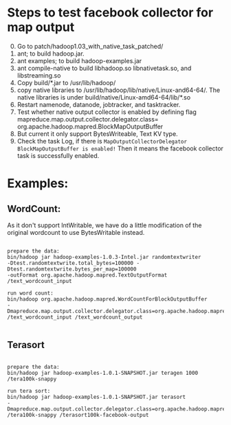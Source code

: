 Steps to test facebook collector for map output
======================
0. Go to patch/hadoop1.03_with_native_task_patched/
1. ant; to build hadoop.jar.
2. ant examples; to build hadoop-examples.jar
3. ant compile-native to build libhadoop.so libnativetask.so, and libstreaming.so
4. Copy build/*.jar to /usr/lib/hadoop/
5. copy native libraries to /usr/lib/hadoop/lib/native/Linux-and64-64/. The native libraries is under build/native/Linux-amd64-64/lib/*.so
6. Restart namenode, datanode, jobtracker, and tasktracker.
7. Test whether native output collector is enabled by defining flag mapreduce.map.output.collector.delegator.class=
org.apache.hadoop.mapred.BlockMapOutputBuffer
8. But current it only support BytesWriteable, Text KV type.
9. Check the task Log, if there is 
``MapOutputCollectorDelegator BlockMapOutputBuffer is enabled!``
Then it means the facebook collector task is successfully enabled.

Examples:
=========================
WordCount:
------------------------
As it don't support IntWritable, we have do a little modification of the original wordcount to use BytesWritable instead.
<pre>
<code>
prepare the data:
bin/hadoop jar hadoop-examples-1.0.3-Intel.jar randomtextwriter 
-Dtest.randomtextwrite.total_bytes=100000 -Dtest.randomtextwrite.bytes_per_map=100000  
-outFormat org.apache.hadoop.mapred.TextOutputFormat /text_wordcount_input

run word count:
bin/hadoop org.apache.hadoop.mapred.WordCountForBlockOutputBuffer  
-Dmapreduce.map.output.collector.delegator.class=org.apache.hadoop.mapred.BlockMapOutputBuffer 
/text_wordcount_input /text_wordcount_output 
</code>
</pre>

Terasort
-------------------------
<pre>
<code>
prepare the data:
bin/hadoop jar hadoop-examples-1.0.1-SNAPSHOT.jar teragen 1000 /tera100k-snappy 

run tera sort:
bin/hadoop jar hadoop-examples-1.0.1-SNAPSHOT.jar terasort 
-Dmapreduce.map.output.collector.delegator.class=org.apache.hadoop.mapred.BlockMapOutputBuffer  
/tera100k-snappy /terasort100k-facebook-output

</code>
</pre>
